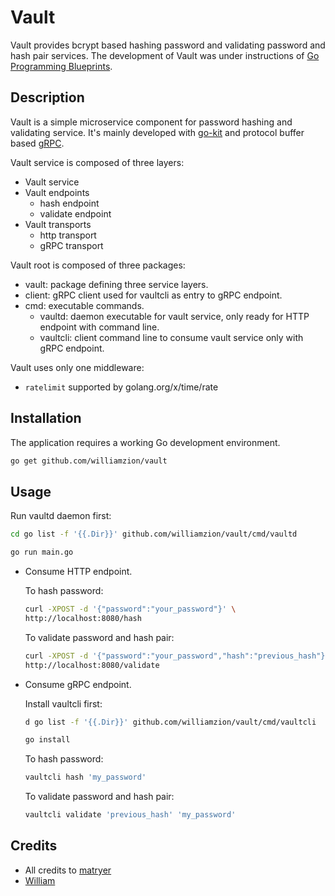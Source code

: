 # Vault

Vault provides bcrypt based hashing password and validating password and hash pair services. The development of Vault was under instructions of [Go Programming Blueprints](https://www.goodreads.com/book/show/32902495-go-programming-blueprints---second-edition).

## Description

Vault is a simple microservice component for password hashing and validating service. It's mainly developed with [go-kit](https://gokit.io) and protocol buffer based [gRPC](https://grpc.io/).

Vault service is composed of three layers:

- Vault service
- Vault endpoints
  - hash endpoint
  - validate endpoint
- Vault transports
  - http transport
  - gRPC transport

Vault root is composed of three packages:

- vault: package defining three service layers.
- client: gRPC client used for vaultcli as entry to gRPC endpoint.
- cmd: executable commands.
  - vaultd: daemon executable for vault service, only ready for HTTP endpoint with command line.
  - vaultcli: client command line to consume vault service only with gRPC endpoint.

Vault uses only one middleware:

- `ratelimit` supported by golang.org/x/time/rate

## Installation

The application requires a working Go development environment.

```bash
go get github.com/williamzion/vault
```

## Usage

Run vaultd daemon first:

```bash
cd go list -f '{{.Dir}}' github.com/williamzion/vault/cmd/vaultd
```

```bash
go run main.go
```

- Consume HTTP endpoint.

  To hash password:

  ```bash
  curl -XPOST -d '{"password":"your_password"}' \
  http://localhost:8080/hash
  ```

  To validate password and hash pair:

  ```bash
  curl -XPOST -d '{"password":"your_password","hash":"previous_hash"}' \
  http://localhost:8080/validate
  ```

- Consume gRPC endpoint.

  Install vaultcli first:

  ```bash
  d go list -f '{{.Dir}}' github.com/williamzion/vault/cmd/vaultcli
  ```

  ```bash
  go install
  ```

  To hash password:

  ```bash
  vaultcli hash 'my_password'
  ```

  To validate password and hash pair:

  ```bash
  vaultcli validate 'previous_hash' 'my_password'
  ```

## Credits

- All credits to [matryer](https://github.com/matryer)
- [William](https://github.com/williamzion)
